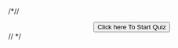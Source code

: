 /*//<center>
<button onclick="location.href='http://form-timer.com/start/5f0352e9'" type="button">
         Click here To Start Quiz</button></center>//
*/
